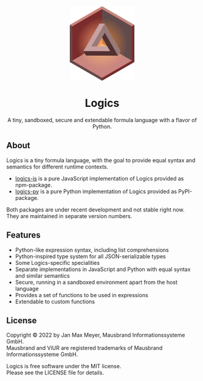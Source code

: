 <div align="center">
    <img src="https://github.com/viur-framework/viur-artwork/raw/main/icons/icon-logics.svg" height="196" alt="A hexagonal logo of Logics" title="viur-core">
    <h1>Logics</h1>
    A tiny, sandboxed, secure and extendable formula language with a flavor of Python.
</div>

## About

Logics is a tiny formula language, with the goal to provide equal syntax and semantics for different runtime contexts.

- [logics-js](logics-js) is a pure JavaScript implementation of Logics provided as npm-package.
- [logics-py](logics-py) is a pure Python implementation of Logics provided as PyPI-package.

Both packages are under recent development and not stable right now. They are maintained in separate version numbers.

## Features

- Python-like expression syntax, including list comprehensions
- Python-inspired type system for all JSON-serializable types
- Some Logics-specific specialities
- Separate implementations in JavaScript and Python with equal syntax and similar semantics
- Secure, running in a sandboxed environment apart from the host language
- Provides a set of functions to be used in expressions
- Extendable to custom functions

## License

Copyright © 2022 by Jan Max Meyer, Mausbrand Informationssysteme GmbH.<br>
Mausbrand and ViUR are registered trademarks of Mausbrand Informationssysteme GmbH.

Logics is free software under the MIT license.<br>
Please see the LICENSE file for details.
